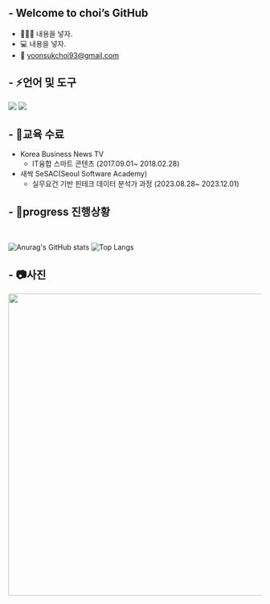 ## - Welcome to choi’s GitHub
* 👨🏻‍🎓 내용을 넣자.
* 💻 내용을 넣자.
* 📧 yoonsukchoi93@gmail.com


## - ⚡언어 및 도구
<div>
<img src="https://img.shields.io/badge/python-3776AB?style=for-the-badge&logo=python&logoColor=white" />
<img src="https://img.shields.io/badge/MYSQL-4479A1?style=for-the-badge&logo=MYSQL&logoColor=white" />
</div>


## - 🌱교육 수료
* Korea Business News TV
  - IT융합 스마트 콘텐츠 (2017.09.01~ 2018.02.28)
* 새싹 SeSAC(Seoul Software Academy)
  - 실무요건 기반 핀테크 데이터 분석가 과정 (2023.08.28~ 2023.12.01)


## - 👏progress 진행상황
<br>

![Anurag's GitHub stats](https://github-readme-stats.vercel.app/api?username=projectCHOI&show_icons=true&theme=tokyonight)
![Top Langs](https://github-readme-stats.vercel.app/api/top-langs/?username=projectCHOI&layout=compact&theme=tokyonight)
</br>


## - 📷사진
<div align=center>
<img width="600px;" src="#"/>
</div>
